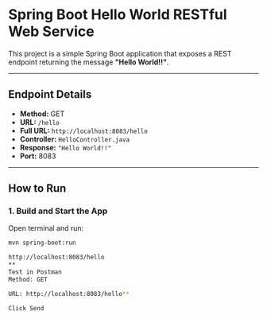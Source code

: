 # Spring Boot Hello World RESTful Web Service

This project is a simple Spring Boot application that exposes a REST endpoint returning the message **"Hello World!!"**.

---

##  Endpoint Details

- **Method:** GET  
- **URL:** `/hello`  
- **Full URL:** `http://localhost:8083/hello`  
- **Controller:** `HelloController.java`  
- **Response:** `"Hello World!!"`  
- **Port:** 8083

---

##  How to Run

### 1. Build and Start the App
Open terminal and run:

```bash
mvn spring-boot:run

http://localhost:8083/hello
**
Test in Postman
Method: GET

URL: http://localhost:8083/hello**

Click Send
